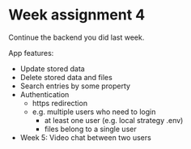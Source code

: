 # Week assignment 4

Continue the backend you did last week.

App features:
  * Update stored data
  * Delete stored data and files
  * Search entries by some property
  * Authentication
    * https redirection 
    * e.g. multiple users who need to login
      * at least one user (e.g. local strategy .env)
      * files belong to a single user
  * Week 5: Video chat between two users
  
